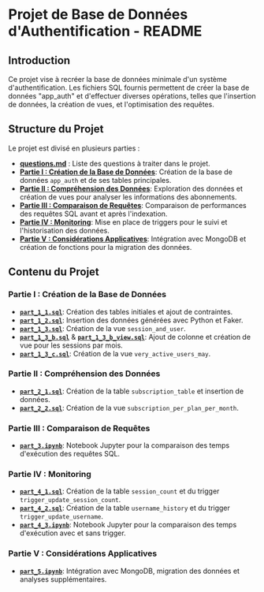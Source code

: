 # Projet de Base de Données d'Authentification - README

## Introduction

Ce projet vise à recréer la base de données minimale d'un système d'authentification. Les fichiers SQL fournis permettent de créer la base de données "app_auth" et d'effectuer diverses opérations, telles que l'insertion de données, la création de vues, et l'optimisation des requêtes.

## Structure du Projet

Le projet est divisé en plusieurs parties :

- [**questions.md**](./questions.md) : Liste des questions à traiter dans le projet.
- [**Partie I : Création de la Base de Données**](#partie-i--création-de-la-base-de-données): Création de la base de données `app_auth` et de ses tables principales.
- [**Partie II : Compréhension des Données**](#partie-ii--compréhension-des-données): Exploration des données et création de vues pour analyser les informations des abonnements.
- [**Partie III : Comparaison de Requêtes**](#partie-iii--comparaison-de-requêtes): Comparaison de performances des requêtes SQL avant et après l'indexation.
- [**Partie IV : Monitoring**](#partie-iv--monitoring): Mise en place de triggers pour le suivi et l'historisation des données.
- [**Partie V : Considérations Applicatives**](#partie-v--considérations-applicatives): Intégration avec MongoDB et création de fonctions pour la migration des données.

## Contenu du Projet

### Partie I : Création de la Base de Données

- [**`part_1_1.sql`**](./part_1_1.sql): Création des tables initiales et ajout de contraintes.
- [**`part_1_2.sql`**](./part_1_2.sql): Insertion des données générées avec Python et Faker.
- [**`part_1_3.sql`**](./part_1_3.sql): Création de la vue `session_and_user`.
- [**`part_1_3_b.sql`**](./part_1_3_b.sql) & [**`part_1_3_b_view.sql`**](./part_1_3_b_view.sql): Ajout de colonne et création de vue pour les sessions par mois.
- [**`part_1_3_c.sql`**](./part_1_3_c.sql): Création de la vue `very_active_users_may`.

### Partie II : Compréhension des Données

- [**`part_2_1.sql`**](./part_2_1.sql): Création de la table `subscription_table` et insertion de données.
- [**`part_2_2.sql`**](./part_2_2.sql): Création de la vue `subscription_per_plan_per_month`.

### Partie III : Comparaison de Requêtes

- [**`part_3.ipynb`**](./part_3.ipynb): Notebook Jupyter pour la comparaison des temps d'exécution des requêtes SQL.

### Partie IV : Monitoring

- [**`part_4_1.sql`**](./part_4_1.sql): Création de la table `session_count` et du trigger `trigger_update_session_count`.
- [**`part_4_2.sql`**](./part_4_2.sql): Création de la table `username_history` et du trigger `trigger_update_username`.
- [**`part_4_3.ipynb`**](./part_4_3.ipynb): Notebook Jupyter pour la comparaison des temps d'exécution avec et sans trigger.

### Partie V : Considérations Applicatives

- [**`part_5.ipynb`**](./part_5.ipynb): Intégration avec MongoDB, migration des données et analyses supplémentaires.


